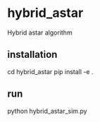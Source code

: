 # hybrid_astar

Hybrid astar algorithm

## installation

cd hybrid_astar
pip install -e .

## run 

python hybrid_astar_sim.py


